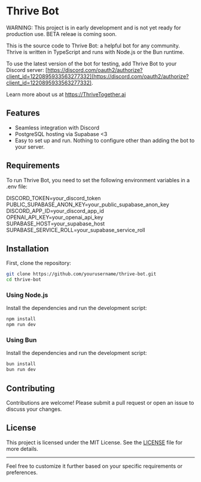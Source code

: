 # Thrive Bot

WARNING: This project is in early development and is not yet ready for production use. BETA releae is coming soon.

This is the source code to Thrive Bot: a helpful bot for any community. Thrive is written in TypeScript and runs with Node.js or the Bun runtime.

To use the latest version of the bot for testing, add Thrive Bot to your Discord server: 
[https://discord.com/oauth2/authorize?client_id=1220895933563277332](https://discord.com/oauth2/authorize?client_id=1220895933563277332).

Learn more about us at https://ThriveTogether.ai

## Features

- Seamless integration with Discord
- PostgreSQL hosting via Supabase <3
- Easy to set up and run. Nothing to configure other than adding the bot to your server.

## Requirements

To run Thrive Bot, you need to set the following environment variables in a .env file:

DISCORD_TOKEN=your_discord_token
PUBLIC_SUPABASE_ANON_KEY=your_public_supabase_anon_key
DISCORD_APP_ID=your_discord_app_id
OPENAI_API_KEY=your_openai_api_key
SUPABASE_HOST=your_supabase_host
SUPABASE_SERVICE_ROLL=your_supabase_service_roll

## Installation

First, clone the repository:

```sh
git clone https://github.com/yourusername/thrive-bot.git
cd thrive-bot
```

### Using Node.js

Install the dependencies and run the development script:

```sh
npm install
npm run dev
```

### Using Bun

Install the dependencies and run the development script:

```sh
bun install
bun run dev
```

## Contributing

Contributions are welcome! Please submit a pull request or open an issue to discuss your changes.

## License

This project is licensed under the MIT License. See the [LICENSE](LICENSE) file for more details.

---

Feel free to customize it further based on your specific requirements or preferences.
